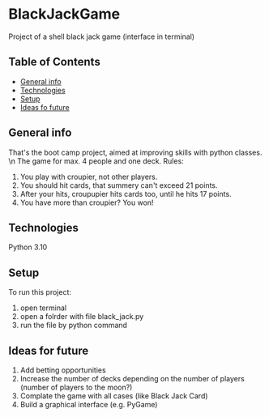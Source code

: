 # BlackJackGame
Project of a shell black jack game (interface in terminal)

## Table of Contents
* [General info](#general-info)
* [Technologies](#technologies)
* [Setup](#setup)
* [Ideas fo future](#Ideas-for-future)

## General info
That's the boot camp project, aimed at improving skills with python classes. \n
The game for max. 4 people and one deck. 
Rules: 
1. You play with croupier, not other players. 
2. You should hit cards, that summery can't exceed 21 points. 
3. After your hits, croupupier hits cards too, until he hits 17 points. 
4. You have more than croupier? You won!

## Technologies
Python 3.10

## Setup
To run this project: 
1. open terminal
2. open a folrder with file black_jack.py
3. run the file by python command

## Ideas for future
1. Add betting opportunities
2. Increase the number of decks depending on the number of players (number of players to the moon?)
3. Complate the game with all cases (like Black Jack Card)
4. Build a graphical interface (e.g. PyGame)